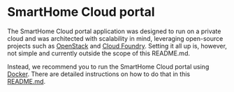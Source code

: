 SmartHome Cloud portal
======================

The SmartHome Cloud portal application was designed to run on a private cloud and was architected with scalability in mind, leveraging open-source projects such as [OpenStack](https://www.openstack.org/) and [Cloud Foundry](https://www.cloudfoundry.org/). Setting it all up is, however, not simple and currently outside the scope of this README.md.

Instead, we recommend you to run the SmartHome Cloud portal using [Docker](https://www.docker.com/). There are detailed instructions on how to do that in this [README.md](./tools/docker/README.md).
